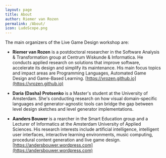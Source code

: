 ```yaml
---
layout: page
title: About
author: Riemer van Rozen
permalink: /About/
icon: LudoScope.png
---
```

The main organizers of the Live Game Design workshop are:

* **Riemer van Rozen** is a postdoctoral researcher in the Software Analysis & Transformation group at Centrum Wiskunde & Informatica. He conducts applied research on solutions that improve software, accelerate its design and simplify its maintenance. His main focus topics and impact areas are Programming Languages, Automated Game Design and Game-Based Learning. 
[https://vrozen.github.io](https://vrozen.github.io)

* **Daria (Dasha) Protsenko** is a Master's student at the University of Amsterdam. She's conducting research on how visual domain-specific languages and generator-agnostic tools can bridge the gap between level design sketches and level generator implementations.

* **Aanders Bouwer** is a rearcher in the Smart Education group and a Lecturer of Informatics at the Amsterdam University of Applied Sciences. His research interests include artificial intelligence, intelligent user interfaces, interactive learning environments, music computing, procedural content generation and live game design. 
[https://andersbouwer.wordpress.com](https://andersbouwer.wordpress.com)